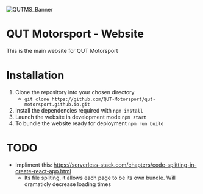 ![QUTMS_Banner](https://raw.githubusercontent.com/Technosasquach/QUTMS_Master/master/src/qutmsBanner.jpg)

# QUT Motorsport - Website

This is the main website for QUT Motorsport

# Installation

1. Clone the repository into your chosen directory
    * `git clone https://github.com/QUT-Motorsport/qut-motorsport.github.io.git`
2. Install the dependencies required with `npm install`
3. Launch the website in development mode `npm start`
4. To bundle the website ready for deployment `npm run build`

# TODO

* Impliment this: https://serverless-stack.com/chapters/code-splitting-in-create-react-app.html
    * Its file spliting, it allows each page to be its own bundle. Will dramaticly decrease loading times